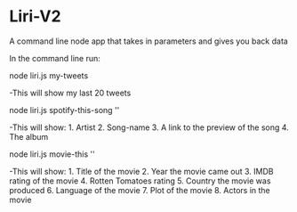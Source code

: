 # Liri-V2
A command line node app that takes in parameters and gives you back data

In the command line run:

node liri.js my-tweets

-This will show my last 20 tweets

node liri.js spotify-this-song '<song name here>'

-This will show:
    1. Artist
    2. Song-name
    3. A link to the preview of the song
    4. The album

node liri.js movie-this '<movie name here>'

-This will show:
    1. Title of the movie
    2. Year the movie came out
    3. IMDB rating of the movie
    4. Rotten Tomatoes rating
    5. Country the movie was produced
    6. Language of the movie
    7. Plot of the movie
    8. Actors in the movie